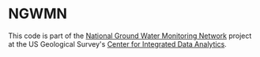 # NGWMN

This code is part of the 
[National Ground Water Monitoring Network](http://cida.usgs.gov/ngwmn/) project at the 
US Geological Survey's [Center for Integrated Data Analytics](http://cida.usgs.gov/).


